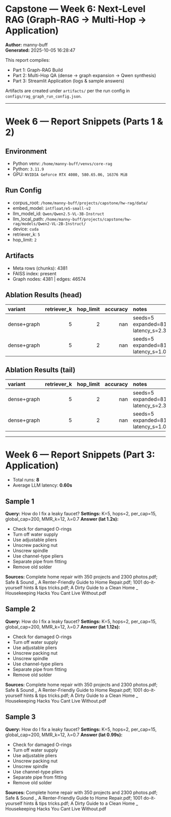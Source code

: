 # Capstone — Week 6: Next-Level RAG (Graph-RAG → Multi-Hop → Application)

**Author:** manny-buff  
**Generated:** 2025-10-05 16:28:47

This report compiles:
- Part 1: Graph-RAG Build
- Part 2: Multi-Hop QA (dense → graph expansion → Qwen synthesis)
- Part 3: Streamlit Application (logs & sample answers)

Artifacts are created under `artifacts/` per the run config in `configs/rag_graph_run_config.json`.

---

# Week 6 — Report Snippets (Parts 1 & 2)

## Environment
- Python venv: `/home/manny-buff/venvs/core-rag`
- Python: `3.11.9`
- GPU: `NVIDIA GeForce RTX 4080, 580.65.06, 16376 MiB`

## Run Config
- corpus_root: `/home/manny-buff/projects/capstone/hw-rag/data/`
- embed_model: `intfloat/e5-small-v2`
- llm_model_id: `Qwen/Qwen2.5-VL-3B-Instruct`
- llm_local_path: `/home/manny-buff/projects/capstone/hw-rag/models/Qwen2-VL-2B-Instruct/`
- device: `cuda`
- retriever_k: `5`
- hop_limit: `2`

## Artifacts
- Meta rows (chunks): 4381
- FAISS index: present
- Graph nodes: 4381 | edges: 46574

## Ablation Results (head)
| variant     |   retriever_k |   hop_limit |   accuracy | notes                               |
|:------------|--------------:|------------:|-----------:|:------------------------------------|
| dense+graph |             5 |           2 |        nan | seeds=5 expanded=813 latency_s=2.38 |
| dense+graph |             5 |           2 |        nan | seeds=5 expanded=813 latency_s=1.05 |

## Ablation Results (tail)
| variant     |   retriever_k |   hop_limit |   accuracy | notes                               |
|:------------|--------------:|------------:|-----------:|:------------------------------------|
| dense+graph |             5 |           2 |        nan | seeds=5 expanded=813 latency_s=2.38 |
| dense+graph |             5 |           2 |        nan | seeds=5 expanded=813 latency_s=1.05 |

---

# Week 6 — Report Snippets (Part 3: Application)

- Total runs: **8**
- Average LLM latency: **0.60s**

## Sample 1
**Query:** How do I fix a leaky faucet?
**Settings:** K=5, hops=2, per_cap=15, global_cap=200, MMR_k=12, λ=0.7
**Answer (lat 1.2s):**

- Check for damaged O-rings
- Turn off water supply
- Use adjustable pliers
- Unscrew packing nut
- Unscrew spindle
- Use channel-type pliers
- Separate pipe from fitting
- Remove old solder

**Sources:** Complete home repair  with 350 projects and 2300 photos.pdf; Safe & Sound _ A Renter-Friendly Guide to Home Repair.pdf; 1001 do-it-yourself hints & tips  tricks.pdf; A Dirty Guide to a Clean Home _ Housekeeping Hacks You Cant Live Without.pdf

## Sample 2
**Query:** How do I fix a leaky faucet?
**Settings:** K=5, hops=2, per_cap=15, global_cap=200, MMR_k=12, λ=0.7
**Answer (lat 1.12s):**

- Check for damaged O-rings
- Turn off water supply
- Use adjustable pliers
- Unscrew packing nut
- Unscrew spindle
- Use channel-type pliers
- Separate pipe from fitting
- Remove old solder

**Sources:** Complete home repair  with 350 projects and 2300 photos.pdf; Safe & Sound _ A Renter-Friendly Guide to Home Repair.pdf; 1001 do-it-yourself hints & tips  tricks.pdf; A Dirty Guide to a Clean Home _ Housekeeping Hacks You Cant Live Without.pdf

## Sample 3
**Query:** How do I fix a leaky faucet?
**Settings:** K=5, hops=2, per_cap=15, global_cap=200, MMR_k=12, λ=0.7
**Answer (lat 0.99s):**

- Check for damaged O-rings
- Turn off water supply
- Use adjustable pliers
- Unscrew packing nut
- Unscrew spindle
- Use channel-type pliers
- Separate pipe from fitting
- Remove old solder

**Sources:** Complete home repair  with 350 projects and 2300 photos.pdf; Safe & Sound _ A Renter-Friendly Guide to Home Repair.pdf; 1001 do-it-yourself hints & tips  tricks.pdf; A Dirty Guide to a Clean Home _ Housekeeping Hacks You Cant Live Without.pdf

